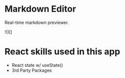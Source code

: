 # Markdown Editor

Real-time markdown previewer.

!()[]

# React skills used in this app

- React state w/ useState()
- 3rd Party Packages
